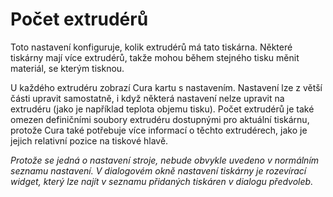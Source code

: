 Počet extrudérů
====
Toto nastavení konfiguruje, kolik extrudérů má tato tiskárna. Některé tiskárny mají více extrudérů, takže mohou během stejného tisku měnit materiál, se kterým tisknou.

U každého extrudéru zobrazí Cura kartu s nastavením. Nastavení lze z větší části upravit samostatně, i když některá nastavení nelze upravit na extrudéru (jako je například teplota objemu tisku). Počet extrudérů je také omezen definičními soubory extrudéru dostupnými pro aktuální tiskárnu, protože Cura také potřebuje více informací o těchto extrudérech, jako je jejich relativní pozice na tiskové hlavě.

*Protože se jedná o nastavení stroje, nebude obvykle uvedeno v normálním seznamu nastavení. V dialogovém okně nastavení tiskárny je rozevírací widget, který lze najít v seznamu přidaných tiskáren v dialogu předvoleb.*